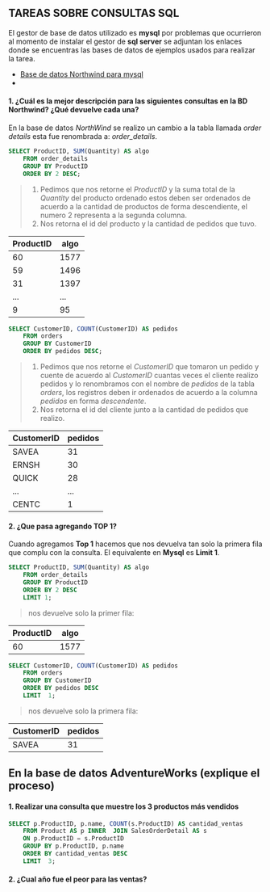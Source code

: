 ## TAREAS SOBRE CONSULTAS SQL

El gestor de base de datos utilizado es **mysql** por problemas que ocurrieron al momento de instalar el gestor de **sql server** se adjuntan los enlaces donde se encuentras las bases de datos de ejemplos usados para realizar la tarea.

- [Base de datos Northwind para mysql](https://documentation.alphasoftware.com/documentation/pages/GettingStarted/GettingStartedTutorials/Basic%20Tutorials/Northwind/northwindMySQL.xml)
- 

#### 1. ¿Cuál es la mejor descripción para las siguientes consultas en la BD Northwind? ¿Qué devuelve cada una?

En la base de datos *NorthWind* se realizo un cambio a la tabla llamada *order details* esta fue renombrada a: *order_details*.

```sql
SELECT ProductID, SUM(Quantity) AS algo
	FROM order_details
	GROUP BY ProductID 
	ORDER BY 2 DESC;
```
> 1. Pedimos que nos retorne el *ProductID* y la suma total de la *Quantity* del producto ordenado estos deben ser ordenados de acuerdo a la cantidad de productos de forma descendiente, el numero 2 representa a la segunda columna.
> 2. Nos retorna el id del producto y la cantidad de pedidos que tuvo.

| ProductID | algo |
| --------- | ---- |
| 60        | 1577 |
| 59        | 1496 |
| 31        | 1397 |
| ...       | ...  |
| 9         | 95   |

```sql
SELECT CustomerID, COUNT(CustomerID) AS pedidos
	FROM orders
	GROUP BY CustomerID
	ORDER BY pedidos DESC;
```
> 1. Pedimos que nos retorne el *CustomerID* que tomaron un pedido y cuente de acuerdo al *CustomerID* cuantas veces el cliente realizo pedidos y lo renombramos con el nombre de *pedidos* de la tabla *orders*, los registros deben ir ordenados de acuerdo a la columna *pedidos* en forma *descendente*.
>  2. Nos retorna el id del cliente junto a la cantidad de pedidos que realizo.

| CustomerID | pedidos |
| ---------- | ------- |
| SAVEA      | 31      |
| ERNSH      | 30      |
| QUICK      | 28      |
| ...        | ...     |
| CENTC      | 1       |

#### 2. ¿Que pasa agregando TOP 1?
Cuando agregamos **Top 1** hacemos que nos devuelva tan solo la primera fila que complu con la consulta. El equivalente en **Mysql** es **Limit 1**.

```sql
SELECT ProductID, SUM(Quantity) AS algo
	FROM order_details
	GROUP BY ProductID 
	ORDER BY 2 DESC
	LIMIT 1;
```
> nos devuelve solo la primer fila:

| ProductID | algo |
| --------- | ---- |
| 60        | 1577 |

```sql
SELECT CustomerID, COUNT(CustomerID) AS pedidos 
	FROM orders 
	GROUP BY CustomerID 
	ORDER BY pedidos DESC 
	LIMIT  1;
```
> nos devuelve solo la primera fila:

| CustomerID | pedidos |
| ---------- | ------- |
| SAVEA      | 31      |

## En la base de datos AdventureWorks (explique el proceso)

#### 1. Realizar una consulta que muestre los 3 productos más vendidos

```sql
SELECT p.ProductID, p.name, COUNT(s.ProductID) AS cantidad_ventas
	FROM Product AS p INNER  JOIN SalesOrderDetail AS s
	ON p.ProductID = s.ProductID
	GROUP BY p.ProductID, p.name
	ORDER BY cantidad_ventas DESC
	LIMIT  3;
```


#### 2. ¿Cual año fue el peor para las ventas?

```sql

```